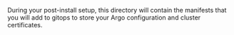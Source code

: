 During your post-install setup, this directory will contain the manifests that you will add to gitops to store your
Argo configuration and cluster certificates.